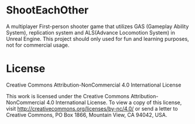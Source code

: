 # ShootEachOther
A multiplayer First-person shooter game that utilizes GAS (Gameplay Ability System), replication system and ALS(Advance Locomotion System) in Unreal Engine.
This project should only used for fun and learning purposes, not for commercial usage.

# License
Creative Commons Attribution-NonCommercial 4.0 International License

This work is licensed under the Creative Commons Attribution-NonCommercial 4.0 International License. To view a copy of this license, visit http://creativecommons.org/licenses/by-nc/4.0/ or send a letter to Creative Commons, PO Box 1866, Mountain View, CA 94042, USA.

